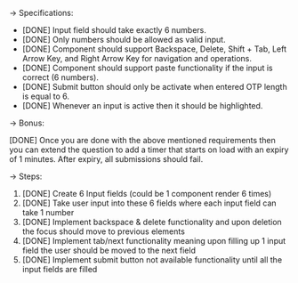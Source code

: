 -> Specifications:

- [DONE] Input field should take exactly 6 numbers.
- [DONE] Only numbers should be allowed as valid input.
- [DONE] Component should support Backspace, Delete, Shift + Tab, Left Arrow Key, and Right Arrow Key for navigation and operations.
- [DONE] Component should support paste functionality if the input is correct (6 numbers).
- [DONE] Submit button should only be activate when entered OTP length is equal to 6.
- [DONE] Whenever an input is active then it should be highlighted.

-> Bonus:

[DONE] Once you are done with the above mentioned requirements then you can extend the question to add a timer that starts on load with an expiry of 1 minutes.
After expiry, all submissions should fail.

-> Steps:

1. [DONE] Create 6 Input fields (could be 1 component render 6 times)
2. [DONE] Take user input into these 6 fields where each input field can take 1 number
3. [DONE] Implement backspace & delete functionality and upon deletion the focus should move to previous elements
4. [DONE] Implement tab/next functionality meaning upon filling up 1 input field the user should be moved to the next field
5. [DONE] Implement submit button not available functionality until all the input fields are filled
